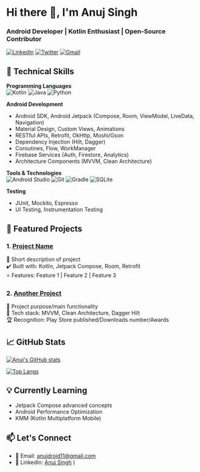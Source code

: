 # Hi there 👋, I'm Anuj Singh  
### Android Developer | Kotlin Enthusiast | Open-Source Contributor



[![LinkedIn](https://img.shields.io/badge/LinkedIn-0077B5?style=for-the-badge&logo=linkedin&logoColor=white)](https://www.linkedin.com/in/anujdroid)
[![Twitter](https://img.shields.io/badge/Twitter-1DA1F2?style=for-the-badge&logo=twitter&logoColor=white)](https://x.com/anujdroid)
[![Gmail](https://img.shields.io/badge/Gmail-D14836?style=for-the-badge&logo=gmail&logoColor=white)](mailto:anujdroid11@gmail.com)

## 🔧 Technical Skills

**Programming Languages**  
![Kotlin](https://img.shields.io/badge/Kotlin-0095D5?&style=for-the-badge&logo=kotlin&logoColor=white)
![Java](https://img.shields.io/badge/Java-ED8B00?style=for-the-badge&logo=openjdk&logoColor=white)
![Python](https://img.shields.io/badge/Python-3776AB?style=for-the-badge&logo=python&logoColor=white)

**Android Development**  
- Android SDK, Android Jetpack (Compose, Room, ViewModel, LiveData, Navigation)
- Material Design, Custom Views, Animations
- RESTful APIs, Retrofit, OkHttp, Moshi/Gson
- Dependency Injection (Hilt, Dagger)
- Coroutines, Flow, WorkManager
- Firebase Services (Auth, Firestore, Analytics)
- Architecture Components (MVVM, Clean Architecture)

**Tools & Technologies**  
![Android Studio](https://img.shields.io/badge/Android_Studio-3DDC84?style=for-the-badge&logo=android-studio&logoColor=white)
![Git](https://img.shields.io/badge/GIT-E44C30?style=for-the-badge&logo=git&logoColor=white)
![Gradle](https://img.shields.io/badge/Gradle-02303A?style=for-the-badge&logo=gradle&logoColor=white)
![SQLite](https://img.shields.io/badge/SQLite-07405E?style=for-the-badge&logo=sqlite&logoColor=white)

**Testing**  
- JUnit, Mockito, Espresso
- UI Testing, Instrumentation Testing

## 🚀 Featured Projects

### 1. [Project Name](https://github.com/yourusername/project-repo)
📱 Short description of project  
✔️ Built with: Kotlin, Jetpack Compose, Room, Retrofit  
⭐ Features: Feature 1 | Feature 2 | Feature 3

### 2. [Another Project](https://github.com/yourusername/project-repo)
🎯 Project purpose/main functionality  
🔧 Tech stack: MVVM, Clean Architecture, Dagger Hilt  
🏆 Recognition: Play Store published/Downloads number/Awards

## 📈 GitHub Stats

[![Anuj's GitHub stats](https://github-readme-stats.vercel.app/api?username=yourusername&show_icons=true&theme=radical)](https://github.com/yourusername/github-readme-stats)

[![Top Langs](https://github-readme-stats.vercel.app/api/top-langs/?username=yourusername&layout=compact&theme=radical)](https://github.com/yourusername/github-readme-stats)

## 💡 Currently Learning
- Jetpack Compose advanced concepts
- Android Performance Optimization
- KMM (Kotlin Multiplatform Mobile)

## 📫 Let's Connect
- 📧 Email: [anujdroid11@gmail.com](mailto:anujdroid11@gmail.com)
- 💼 LinkedIn: [Anuj Singh](https://www.linkedin.com/in/anujdroid)
)
